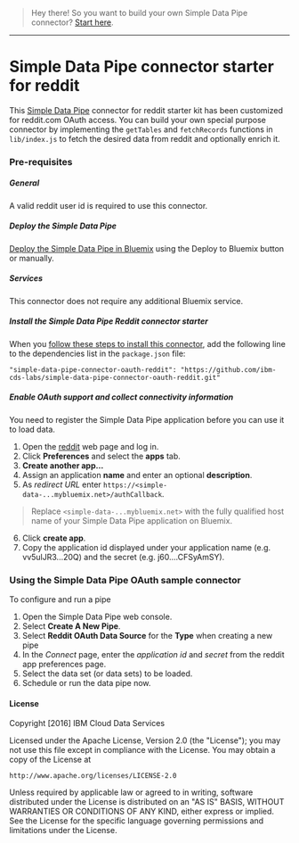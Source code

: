 > Hey there! So you want to build your own Simple Data Pipe connector? [Start here](https://github.com/ibm-cds-labs/simple-data-pipe-connector-template/wiki/How-to-build-a-Simple-Data-Pipe-connector-using-this-template).

***


# Simple Data Pipe connector starter for reddit

This [Simple Data Pipe](https://developer.ibm.com/clouddataservices/simple-data-pipe/) connector for reddit starter kit has been customized for reddit.com OAuth access. You can build your own special purpose connector by implementing the `getTables` and `fetchRecords` functions in `lib/index.js` to fetch the desired data from reddit and optionally enrich it.

### Pre-requisites

##### General 
 A valid reddit user id is required to use this connector.

##### Deploy the Simple Data Pipe

 [Deploy the Simple Data Pipe in Bluemix](https://github.com/ibm-cds-labs/simple-data-pipe) using the Deploy to Bluemix button or manually.

##### Services

This connector does not require any additional Bluemix service.

##### Install the Simple Data Pipe Reddit connector starter

  When you [follow these steps to install this connector](https://github.com/ibm-cds-labs/simple-data-pipe/wiki/Installing-a-Simple-Data-Pipe-Connector), add the following line to the dependencies list in the `package.json` file: 

  ```
  "simple-data-pipe-connector-oauth-reddit": "https://github.com/ibm-cds-labs/simple-data-pipe-connector-oauth-reddit.git"
  ```

##### Enable OAuth support and collect connectivity information

 You need to register the Simple Data Pipe application before you can use it to load data.
 1. Open the [reddit](http.reddit.com) web page and log in.
 2. Click **Preferences** and select the **apps** tab.
 3. **Create another app...**
 4. Assign an application **name** and enter an optional **description**.
 5. As _redirect URL_ enter `https://<simple-data-...mybluemix.net>/authCallback`.
   > Replace `<simple-data-...mybluemix.net>` with the fully qualified host name of your Simple Data Pipe application on Bluemix.

 6. Click **create app**.
 7. Copy the application id displayed under your application name (e.g. vv5ulJR3...20Q) and the secret (e.g. j60....CFSyAmSY).


### Using the Simple Data Pipe OAuth sample connector 

To configure and run a pipe

1. Open the Simple Data Pipe web console.
2. Select __Create A New Pipe__.
3. Select __Reddit OAuth Data Source__ for the __Type__ when creating a new pipe  
4. In the _Connect_ page, enter the _application id_ and _secret_ from the reddit app preferences page. 
5. Select the data set (or data sets) to be loaded.
6. Schedule or run the data pipe now.

#### License 

Copyright [2016] IBM Cloud Data Services

Licensed under the Apache License, Version 2.0 (the "License");
you may not use this file except in compliance with the License.
You may obtain a copy of the License at

    http://www.apache.org/licenses/LICENSE-2.0

Unless required by applicable law or agreed to in writing, software
distributed under the License is distributed on an "AS IS" BASIS,
WITHOUT WARRANTIES OR CONDITIONS OF ANY KIND, either express or implied.
See the License for the specific language governing permissions and
limitations under the License.
